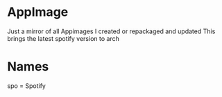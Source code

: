 # AppImage
Just a mirror of all Appimages I created or repackaged and updated
This brings the latest spotify version to arch


# Names
spo = Spotify
